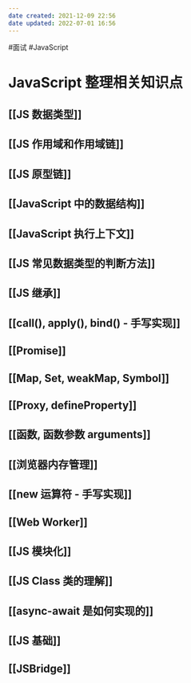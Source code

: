 ```yaml
---
date created: 2021-12-09 22:56
date updated: 2022-07-01 16:56
---
```


#面试 #JavaScript

# JavaScript 整理相关知识点

## [[JS 数据类型]]

## [[JS 作用域和作用域链]]

## [[JS 原型链]]

## [[JavaScript 中的数据结构]]

## [[JavaScript 执行上下文]]

## [[JS 常见数据类型的判断方法]]

## [[JS 继承]]

## [[call(), apply(), bind() - 手写实现]]

## [[Promise]]

## [[Map, Set, weakMap, Symbol]]

## [[Proxy, defineProperty]]

## [[函数, 函数参数 arguments]]

## [[浏览器内存管理]]

## [[new 运算符 - 手写实现]]

## [[Web Worker]]

## [[JS 模块化]]

## [[JS Class 类的理解]]

## [[async-await 是如何实现的]]

## [[JS 基础]]

## [[JSBridge]]